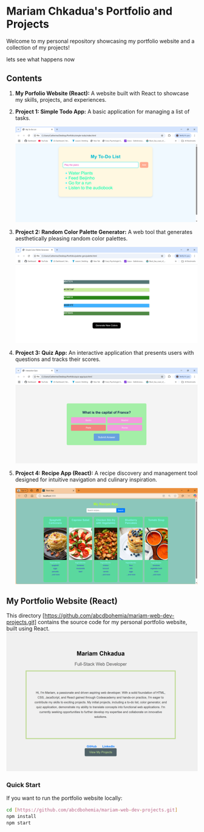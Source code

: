 
# Mariam Chkadua's Portfolio and Projects

Welcome to  my personal repository showcasing my portfolio website and a collection of my projects!

lets see what happens now

## Contents

1. **My Porfolio Website (React):** A website built with React to showcase my skills, projects, and experiences.
2. **Project 1: Simple Todo App:** A basic application for managing a list of tasks. 

    <img src="images\todo.png" width="600" alt="Image of the Simple Todo App." >
3. **Project 2: Random Color Palette Generator:** A web tool that generates aesthetically pleasing random color palettes. 
    
    <img src="images\palette.png" width="600" alt="Image of the Random Color Palette Generator." >
4. **Project 3: Quiz App:** An interactive application that presents users with questions and tracks their scores. 
    
    <img src="images\quiz.png" width="600" alt="Image of the Quiz App." >
5. **Project 4: Recipe App (React):** A recipe discovery and management tool designed for intuitive navigation and culinary inspiration. 
    
    <img src="images\recipe.png" width="600" alt="Image of the Recipe App." >

## My Portfolio Website (React)

This directory [https://github.com/abcdbohemia/mariam-web-dev-projects.git] contains the source code for my personal portfolio website, built using React.
<img src="images\portfolio-website.png" width="600" alt="Image of the initial viewport" >

### Quick Start
If you want to run the portfolio website locally:
```bash
cd [https://github.com/abcdbohemia/mariam-web-dev-projects.git]
npm install
npm start
